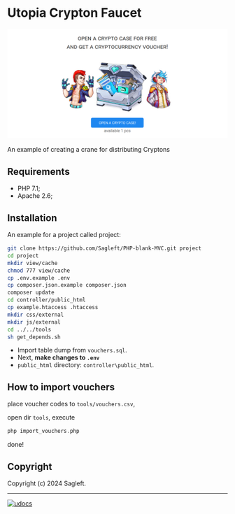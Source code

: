 # Utopia Crypton Faucet

![logo](controller/public_html/img/screen.png)

An example of creating a crane for distributing Cryptons

## Requirements
* PHP 7.1;
* Apache 2.6;

## Installation

An example for a project called project:

```bash
git clone https://github.com/Sagleft/PHP-blank-MVC.git project
cd project
mkdir view/cache
chmod 777 view/cache
cp .env.example .env
cp composer.json.example composer.json
composer update
cd controller/public_html
cp example.htaccess .htaccess
mkdir css/external
mkdir js/external
cd ../../tools
sh get_depends.sh
```

* Import table dump from `vouchers.sql`.
* Next, **make changes to `.env`**
* `public_html` directory: ``` controller\public_html ```.

## How to import vouchers

place voucher codes to `tools/vouchers.csv`,

open dir `tools`, execute

```php
php import_vouchers.php
```

done!

## Copyright

Copyright (c) 2024 Sagleft.


---

[![udocs](https://github.com/Sagleft/ures/blob/master/udocs-btn.png?raw=true)](https://udocs.gitbook.io/utopia-api/)



